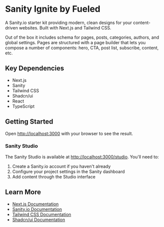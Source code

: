 # Sanity Ignite by Fueled

A Sanity.io starter kit providing modern, clean designs for your content-driven websites. Built with Next.js and Tailwind CSS.

Out of the box it includes schema for pages, posts, categories, authors, and global settings. Pages are structured with a page builder that lets you compose a number of components: hero, CTA, post list, subscribe, content, etc.

## Key Dependencies

- Next.js
- Sanity
- Tailwind CSS
- Shadcn/ui
- React
- TypeScript

## Getting Started

Open [http://localhost:3000](http://localhost:3000) with your browser to see the result.

### Sanity Studio

The Sanity Studio is available at [http://localhost:3000/studio](http://localhost:3000/studio). You'll need to:

1. Create a Sanity.io account if you haven't already
2. Configure your project settings in the Sanity dashboard
3. Add content through the Studio interface

## Learn More

- [Next.js Documentation](https://nextjs.org/docs)
- [Sanity.io Documentation](https://www.sanity.io/docs)
- [Tailwind CSS Documentation](https://tailwindcss.com/docs)
- [Shadcn/ui Documentation](https://ui.shadcn.com)
